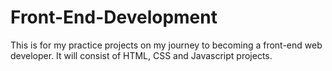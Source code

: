 # Front-End-Development
This is for my practice projects on my journey to becoming a front-end web developer.
It will consist of HTML, CSS and Javascript projects.
